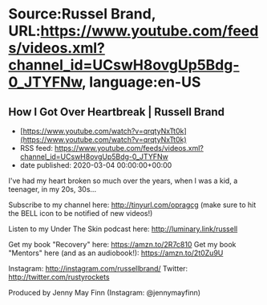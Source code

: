 # Source:Russel Brand, URL:https://www.youtube.com/feeds/videos.xml?channel_id=UCswH8ovgUp5Bdg-0_JTYFNw, language:en-US

## How I Got Over Heartbreak | Russell Brand
 - [https://www.youtube.com/watch?v=qrqtyNxTt0k](https://www.youtube.com/watch?v=qrqtyNxTt0k)
 - RSS feed: https://www.youtube.com/feeds/videos.xml?channel_id=UCswH8ovgUp5Bdg-0_JTYFNw
 - date published: 2020-03-04 00:00:00+00:00

I've had my heart broken so much over the years, when I was a kid, a teenager, in my 20s, 30s...

Subscribe to my channel here: http://tinyurl.com/opragcg
(make sure to hit the BELL icon to be notified of new videos!)

Listen to my Under The Skin podcast here: 
http://luminary.link/russell

Get my book "Recovery" here: https://amzn.to/2R7c810
Get my book "Mentors" here (and as an audiobook!): https://amzn.to/2t0Zu9U

Instagram: http://instagram.com/russellbrand/
Twitter: http://twitter.com/rustyrockets

Produced by Jenny May Finn (Instagram: @jennymayfinn)

